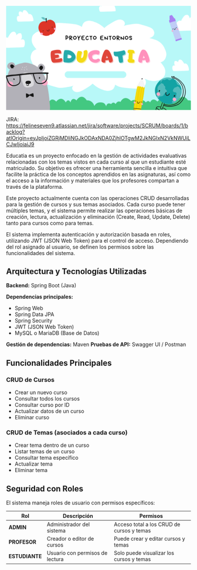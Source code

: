![Banner](img/EDUCATIA.png)


JIRA: https://felineseven9.atlassian.net/jira/software/projects/SCRUM/boards/1/backlog?atlOrigin=eyJpIjoiZGRjMDliNGJkODAxNDA0ZjhlOTgwM2JkNGIxN2VkNWUiLCJwIjoiaiJ9

Educatia es un proyecto enfocado en la gestión de actividades evaluativas relacionadas con los temas vistos en cada curso al que un estudiante esté matriculado.
Su objetivo es ofrecer una herramienta sencilla e intuitiva que facilite la práctica de los conceptos aprendidos en las asignaturas, así como el acceso a la información y materiales que los profesores compartan a través de la plataforma.

Este proyecto actualmente cuenta con las operaciones CRUD desarrolladas para la gestión de cursos y sus temas asociados.
Cada curso puede tener múltiples temas, y el sistema permite realizar las operaciones básicas de creación, lectura, actualización y eliminación (Create, Read, Update, Delete) tanto para cursos como para temas.

El sistema implementa autenticación y autorización basada en roles, utilizando JWT (JSON Web Token) para el control de acceso.
Dependiendo del rol asignado al usuario, se definen los permisos sobre las funcionalidades del sistema.

## **Arquitectura y Tecnologías Utilizadas**

**Backend:** Spring Boot (Java)

**Dependencias principales:**

 - Spring Web
 - Spring Data JPA
 - Spring Security
 - JWT (JSON Web Token)
 - MySQL o MariaDB (Base de Datos)

 **Gestión de dependencias:** Maven
 **Pruebas de API:**  Swagger UI / Postman
 
## **Funcionalidades Principales**

### **CRUD de Cursos**
- Crear un nuevo curso  
- Consultar todos los cursos  
- Consultar curso por ID  
- Actualizar datos de un curso  
- Eliminar curso  

### **CRUD de Temas (asociados a cada curso)**
- Crear tema dentro de un curso  
- Listar temas de un curso  
- Consultar tema específico  
- Actualizar tema  
- Eliminar tema  

## **Seguridad con Roles**

El sistema maneja roles de usuario con permisos específicos:

| **Rol**        | **Descripción** | **Permisos** |
|----------------|-----------------|---------------|
| **ADMIN**      | Administrador del sistema | Acceso total a los CRUD de cursos y temas |
| **PROFESOR**   | Creador o editor de cursos | Puede crear y editar cursos y temas |
| **ESTUDIANTE** | Usuario con permisos de lectura | Solo puede visualizar los cursos y temas |

